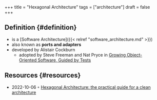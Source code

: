 +++
title = "Hexagonal Architecture"
tags = ["architecture"]
draft = false
+++

## Definition {#definition}

-   is a [Software Architecture]({{< relref "software_architecture.md" >}})
-   also known as **ports and adapters**
-   developed by Alistair Cockburn
    -   adopted by Steve Freeman and Nat Pryce in [Growing Object-Oriented Software, Guided by Tests](https://www.goodreads.com/en/book/show/4268826-growing-object-oriented-software-guided-by-tests)


## Resources {#resources}

-   2022-10-06 ◦ [Hexagonal Architecture: the practical guide for a clean architecture](https://beyondxscratch.com/2017/08/19/hexagonal-architecture-the-practical-guide-for-a-clean-architecture/)